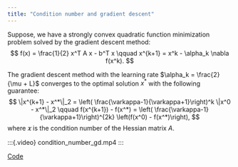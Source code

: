 ```yaml
---
title: "Condition number and gradient descent"
---
```


Suppose, we have a strongly convex quadratic function minimization problem solved by the gradient descent method:
$$
f(x) = \frac{1}{2} x^T A x - b^T x \qquad x^{k+1} = x^k - \alpha_k \nabla f(x^k).
$$

The gradient descent method with the learning rate $\alpha_k = \frac{2}{\mu + L}$ converges to the optimal solution $x^*$ with the following guarantee:
$$
\|x^{k+1} - x^*\|_2 = \left( \frac{\varkappa-1}{\varkappa+1}\right)^k \|x^0 - x^*\|_2 \qquad f(x^{k+1}) - f(x^*) = \left( \frac{\varkappa-1}{\varkappa+1}\right)^{2k} \left(f(x^0) - f(x^*)\right),
$$
where $\varkappa$ is the condition number of the Hessian matrix $A$.


:::{.video}
condition_number_gd.mp4
:::


[Code](condition_number_gd.py)
